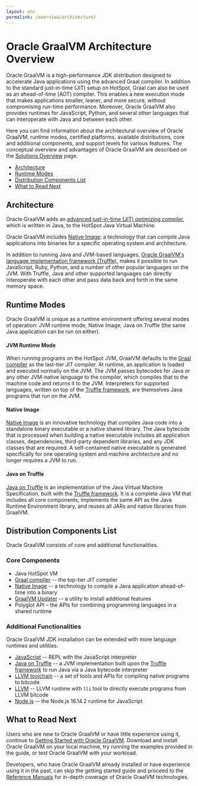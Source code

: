 ```yaml
---
layout: ohc
permalink: /overview/architecture/
---
```


# Oracle GraalVM Architecture Overview

Oracle GraalVM is a high-performance JDK distribution designed to accelerate Java applications using the advanced Graal compiler.
In addition to the standard just-in-time (JIT) setup on HotSpot, Graal can also be used as an ahead-of-time (AOT) compiler.
This enables a new execution mode that makes applications smaller, leaner, and more secure, without compromising run-time performance.
Moreover, Oracle GraalVM also provides runtimes for JavaScript, Python, and several other languages that can interoperate with Java and between each other.

Here you can find information about the architectural overview of Oracle GraalVM, runtime modes, certified platforms, available distributions, core and additional components, and support levels for various features.
The conceptual overview and advantages of Oracle GraalVM are described on the [Solutions Overview](solutions-overview.md) page.

* [Architecture](#graalvm-enterprise-architecture)
* [Runtime Modes](#runtime-modes)
* [Distribution Components List](#distribution-components-list)
* [What to Read Next](#what-to-read-next)

## Architecture

Oracle GraalVM adds an [advanced just-in-time (JIT) optimizing compiler](../reference-manual/java/compiler.md), which is written in Java, to the HotSpot Java Virtual Machine.

Oracle GraalVM includes [Native Image](../reference-manual/native-image/README.md): a technology that can compile Java applications into binaries for a specific operating system and architecture.

In addition to running Java and JVM-based languages, [Oracle GraalVM's language implementation framework (Truffle)](../../truffle/docs/README.md), makes it possible to run JavaScript, Ruby, Python, and a number of other popular languages on the JVM.
With Truffle, Java and other supported languages can directly interoperate with each other and pass data back and forth in the same memory space.

## Runtime Modes

Oracle GraalVM is unique as a runtime environment offering several modes of operation: JVM runtime mode, Native Image, Java on Truffle (the same Java application can be run on either).

#### JVM Runtime Mode
When running programs on the HotSpot JVM, GraalVM defaults to the [Graal compiler](../reference-manual/java/compiler.md) as the last-tier JIT compiler.
At runtime, an application is loaded and executed normally on the JVM.
The JVM passes bytecodes for Java or any other JVM-native language to the compiler, which compiles that to the machine code and returns it to the JVM.
Interpreters for supported languages, written on top of the [Truffle framework](../../truffle/docs/README.md), are themselves Java programs that run on the JVM.

#### Native Image
[Native Image](../reference-manual/native-image/README.md) is an innovative technology that compiles Java code into a standalone binary executable or a native shared library.
The Java bytecode that is processed when building a native executable includes all application classes, dependencies, third-party dependent libraries, and any JDK classes that are required.
A self-contained native executable is generated specifically for one operating system and machine architecture and no longer requires a JVM to run.

#### Java on Truffle
[Java on Truffle](../reference-manual/java-on-truffle/README.md) is an implementation of the Java Virtual Machine Specification, built with the [Truffle framework](../../truffle/docs/README.md).
It is a complete Java VM that includes all core components, implements the same API as the Java Runtime Environment library, and reuses all JARs and native libraries from GraalVM.

## Distribution Components List

Oracle GraalVM consists of core and additional functionalities.

### Core Components

* Java HotSpot VM
* [Graal compiler](..reference-manual/java/compiler.md) -- the top-tier JIT compiler
* [Native Image](../reference-manual/native-image/README.md) -- a technology to compile a Java application ahead-of-time into a binary
* [GraalVM Updater](../reference-manual/graalvm-updater.md) -- a utility to install additional features
* Polyglot API – the APIs for combining programming languages in a shared runtime

### Additional Functionalities

Oracle GraalVM JDK installation can be extended with more language runtimes and utilities.

* [JavaScript](../reference-manual/js/README.md) -- REPL with the JavaScript interpreter
* [Java on Truffle](../reference-manual/java-on-truffle/README.md) -- a JVM implementation built upon the [Truffle framework](../../truffle/docs/README.md) to run Java via a Java bytecode interpreter
* [LLVM toolchain](../reference-manual/llvm/README.md) -- a set of tools and APIs for compiling native programs to bitcode
* [LLVM](../reference-manual/llvm/README.md) -- LLVM runtime with `lli` tool to directly execute programs from LLVM bitcode
* [Node.js](../../reference-manual/js/NodeJS.md) -- the Node.js 16.14.2 runtime for JavaScript
## What to Read Next

Users who are new to Oracle GraalVM or have little experience using it, continue to [Getting Started with Oracle GraalVM](../getting-started/graalvm-enterprise/get-started-graalvm-enterprise.md).
Download and install Oracle GraalVM on your local machine, try running the examples provided in the guide, or test Oracle GraalVM with your workload.

Developers, who have Oracle GraalVM already installed or have experience using it in the past, can skip the getting started guide and proceed to the [Reference Manuals](../reference-manual/reference-manuals.md) for in-depth coverage of Oracle GraalVM technologies.
